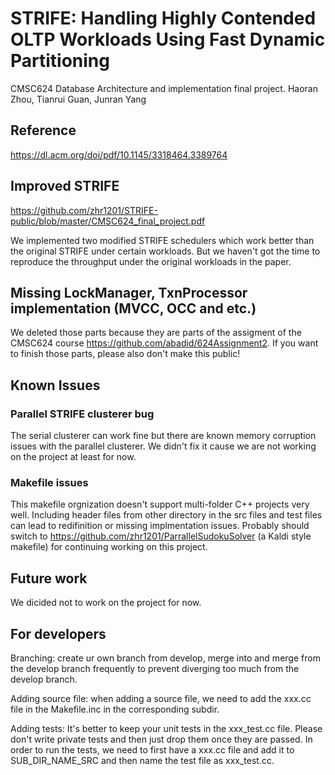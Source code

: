 # STRIFE: Handling Highly Contended OLTP Workloads Using Fast Dynamic Partitioning
CMSC624 Database Architecture and implementation final project. Haoran Zhou, Tianrui Guan, Junran Yang

## Reference
https://dl.acm.org/doi/pdf/10.1145/3318464.3389764

## Improved STRIFE
https://github.com/zhr1201/STRIFE-public/blob/master/CMSC624_final_project.pdf

We implemented two modified STRIFE schedulers which work better than the original STRIFE under certain workloads. But we haven't got the time to reproduce the throughput under the original workloads in the paper.

## Missing LockManager, TxnProcessor implementation (MVCC, OCC and etc.)
We deleted those parts because they are parts of the assigment of the CMSC624 course https://github.com/abadid/624Assignment2. If you want to finish those parts, please also don't make this public!

## Known Issues

### Parallel STRIFE clusterer bug
The serial clusterer can work fine but there are known memory corruption issues with the parallel clusterer. We didn't fix it cause we are not working on the project at least for now.

### Makefile issues
This makefile orgnization doesn't support multi-folder C++ projects very well. Including header files from other directory in the src files and test files can lead to redifinition or missing implmentation issues. Probably should switch to https://github.com/zhr1201/ParrallelSudokuSolver (a Kaldi style makefile) for continuing working on this project.

## Future work
We dicided not to work on the project for now.

## For developers
Branching: create ur own branch from develop, merge into and merge from the develop branch frequently to prevent diverging too much from the develop branch.

Adding source file: when adding a source file, we need to add the xxx.cc file in the Makefile.inc in the corresponding subdir.

Adding tests: It's better to keep your unit tests in the xxx_test.cc file. Please don't write private tests and then just drop them once they are passed. In order to run the tests, we need to first have a xxx.cc file and add it to SUB_DIR_NAME_SRC and then name the test file as xxx_test.cc.

